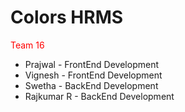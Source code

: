 # Colors HRMS
<span style="color:red">Team 16</span>

* Prajwal - FrontEnd Development
* Vignesh - FrontEnd Development
* Swetha - BackEnd Development
* Rajkumar R - BackEnd Development
